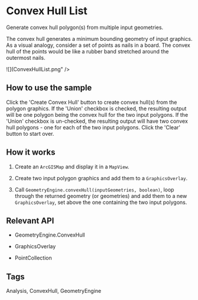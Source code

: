 # Convex Hull List

Generate convex hull polygon(s) from multiple input geometries. 

The convex hull generates a minimum bounding geometry of input graphics. As a visual analogy, consider a set of points as nails in a board. The convex hull of the points would be like a rubber band stretched around the outermost nails.

![](ConvexHullList.png" />

## How to use the sample

Click the 'Create Convex Hull' button to create convex hull(s) from the polygon graphics. If the 'Union' checkbox is checked, the resulting output will be one polygon being the convex hull for the two input polygons. If the 'Union' checkbox is un-checked, the resulting output will have two convex hull polygons - one for each of the two input polygons. Click the 'Clear' button to start over.

## How it works

1.  Create an `ArcGISMap` and display it in a `MapView`.

2.  Create two input polygon graphics and add them to a `GraphicsOverlay`.

3.  Call `GeometryEngine.convexHull(inputGeometries, boolean)`, loop through the returned geometry (or geometries) and add them to a new `GraphicsOverlay`, set above the one containing the two input polygons.

## Relevant API

*   GeometryEngine.ConvexHull

*   GraphicsOverlay

*   PointCollection

## Tags

Analysis, ConvexHull, GeometryEngine

